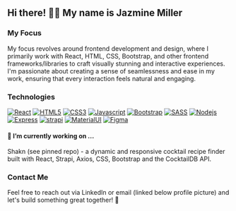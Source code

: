 ## Hi there! 👋🏽 My name is Jazmine Miller

### My Focus 

My focus revolves around frontend development and design, where I primarily work with React, HTML, CSS, Bootstrap, and other frontend frameworks/libraries to craft visually stunning and interactive experiences. I'm passionate about creating a sense of seamlessness and ease in my work, ensuring that every interaction feels natural and engaging.

### Technologies 
[![React](https://github.com/jazdmiller/jazdmiller/assets/90724224/77e7205a-1362-40b1-978d-b2aefab00fed)](https://react.dev/)
[![HTML5](https://github.com/jazdmiller/jazdmiller/assets/90724224/298437c1-d3b2-4982-b311-1787230b4e5c)]([2])
[![CSS3](https://github.com/jazdmiller/jazdmiller/assets/90724224/adb98fe9-1d13-4378-8797-2189cde58d2c)]([3])
[![Javascript](https://github.com/jazdmiller/jazdmiller/assets/90724224/4ce3d9a5-e5ed-4865-bc75-3ab5c24b63bc)]([4])
[![Bootstrap](https://github.com/jazdmiller/jazdmiller/assets/90724224/b4995b7b-77b3-4d97-87c5-48975c972be2)]([5])
[![SASS](https://github.com/jazdmiller/jazdmiller/assets/90724224/e429c73e-23fd-4978-bac1-cc4c49c42dc6)]([6])
[![Nodejs](https://github.com/jazdmiller/jazdmiller/assets/90724224/f7e732bd-514b-49ea-9ec0-49ec61ab7f6b)]([7])
[![Express](https://github.com/jazdmiller/jazdmiller/assets/90724224/5e3ce61d-a61a-4152-9503-98120a5b58e4)]([9])
[![strapi](https://github.com/jazdmiller/jazdmiller/assets/90724224/3a8b2f77-1432-4b69-a449-d40bf83cfb6c)]([10])
[![MaterialUI](https://github.com/jazdmiller/jazdmiller/assets/90724224/0eef9a31-b60e-49e1-92fa-201c81c53de3)]([8])
[![Figma](https://github.com/jazdmiller/jazdmiller/assets/90724224/286cfad7-252f-457d-8bdd-d984972253ad)]([11])


#### 🌱  I’m currently working on ...

Shakn (see pinned repo) - a dynamic and responsive cocktail recipe finder built with React, Strapi, Axios, CSS, Bootstrap and the CocktailDB API. 

### Contact Me
Feel free to reach out via LinkedIn or email (linked below profile picture) and let's build something great together! 🚀



[1]: https://react.dev/
[2]: https://www.w3schools.com/html/
[3]: https://www.w3schools.com/css/
[4]: https://www.w3schools.com/js/default.asp
[5]: https://getbootstrap.com/
[6]: https://sass-lang.com/
[7]: https://nodejs.org/en
[8]: https://mui.com/
[9]: https://expressjs.com/
[10]: https://strapi.io/
[11]: https://www.figma.com/

<!--
[2] HTML5
[3] CSS5
[4] Bootstrap
[5] Sass
[6] Javascript
[7] node.js
[8] express
[9] material UI
[10] strapi
[11] figma

**jazdmiller/jazdmiller** is a ✨ _special_ ✨ repository because its `README.md` (this file) appears on your GitHub profile.

Here are some ideas to get you started:

- 🌱 I’m currently learning ...
- 👯 I’m looking to collaborate on ...
- 🤔 I’m looking for help with ...
- 💬 Ask me about ...
- 📫 How to reach me: ...
- 😄 Pronouns: ...
- ⚡ Fun fact: ...

It features dynamic recipe searches, a blog section managed with Strapi's backend, and individual article/recipe pages, creating a rich user experience.
-->
